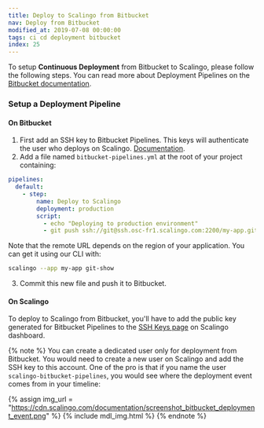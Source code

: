 ```yaml
---
title: Deploy to Scalingo from Bitbucket
nav: Deploy from Bitbucket
modified_at: 2019-07-08 00:00:00
tags: ci cd deployment bitbucket
index: 25
---
```


To setup **Continuous Deployment** from Bitbucket to Scalingo, please follow the
following steps. You can read more about Deployment Pipelines on the [Bitbucket
documentation](https://confluence.atlassian.com/bitbucket/how-to-write-a-pipe-for-bitbucket-pipelines-966051288.html).

### Setup a Deployment Pipeline

#### On Bitbucket

1. First add an SSH key to Bitbucket Pipelines. This keys will authenticate the
   user who deploys on Scalingo.
   [Documentation](https://confluence.atlassian.com/bitbucket/use-ssh-keys-in-bitbucket-pipelines-847452940.html).
2. Add a file named `bitbucket-pipelines.yml` at the root of your project
   containing:

```yml
pipelines:
  default:
    - step:
        name: Deploy to Scalingo
        deployment: production
        script:
          - echo "Deploying to production environment"
          - git push ssh://git@ssh.osc-fr1.scalingo.com:2200/my-app.git HEAD
```

Note that the remote URL depends on the region of your application. You can get
it using our CLI with:

```bash
scalingo --app my-app git-show
```

3. Commit this new file and push it to Bitbucket.

#### On Scalingo

To deploy to Scalingo from Bitbucket, you'll have to add the public key
generated for Bitbucket Pipelines to the [SSH Keys
page](https://my.scalingo.com/keys) on Scalingo dashboard.

{% note %}
You can create a dedicated user only for deployment from Bitbucket. You would
need to create a new user on Scalingo and add the SSH key to this account. One
of the pro is that if you name the user `scalingo-bitbucket-pipelines`, you
would see where the deployment event comes from in your timeline:

{% assign img_url = "https://cdn.scalingo.com/documentation/screenshot_bitbucket_deployment_event.png" %}
{% include mdl_img.html %}
{% endnote %}
